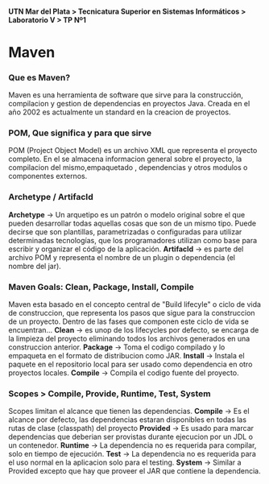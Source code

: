<h4>UTN Mar del Plata > Tecnicatura Superior en Sistemas Informáticos > Laboratorio V > TP Nº1 </h4>
<h1>Maven</h1>

<h3>Que es Maven?</h3>
Maven es una herramienta de software que sirve para la construcción, compilacion y gestion de dependencias en proyectos Java. Creada en el año 2002 es actualmente un standard en la creacion de proyectos.

<h3>POM, Que significa y para que sirve</h3>
POM (Project Object Model) es un archivo XML que representa el proyecto completo. En el se almacena informacion general sobre el proyecto, la compilacion del mismo,empaquetado , dependencias y otros modulos o componentes externos.

<h3>Archetype / ArtifacId</h3>
<b>Archetype</b> ->  Un arquetipo es un
patrón o modelo original sobre el que pueden desarrollar todas aquellas cosas que son de un mismo tipo. Puede decirse que son plantillas, parametrizadas o configuradas para utilizar determinadas tecnologías, que los programadores utilizan como base para escribir y organizar el código de la aplicación.
<b>ArtifacId</b> -> es parte del archivo POM y representa el nombre de un plugin o dependencia (el nombre del jar).

<h3>Maven Goals: Clean, Package, Install, Compile</h3>
Maven esta basado en el concepto central de "Build lifecyle" o ciclo de vida de construccion, que representa los pasos que sigue para la construccion de un proyecto. Dentro de las fases que componen este ciclo de vida se encuentran...
<b>Clean</b> -> es unop de los lifecycles por defecto, se encarga de la limpieza del proyecto eliminando todos los archivos generados en una construccion anterior.
<b>Package</b> -> Toma el codigo compilado y lo empaqueta en el formato de distribucion como JAR.
<b>Install</b> -> Instala el paquete en el repositorio local para ser usado como dependencia en otro proyectos locales.
<b>Compile</b> -> Compila el codigo fuente del proyecto.

<h3>Scopes > Compile, Provide, Runtime, Test, System</h3>
Scopes limitan el alcance que tienen las dependencias.
<b>Compile</b> -> Es el alcance por defecto, las dependencias estaran disponibles en todas las rutas de clase (classpath) del proyecto
<b>Provided</b> -> Es usado para marcar dependencias que deberian ser provistas durante ejecucion por un JDL o un contenedor.
<b>Runtime</b> -> La dependencia no es requerida para compilar, solo en tiempo de ejecución.
<b>Test</b> -> La dependencia no es requerida para el uso normal en la aplicacion solo para el testing.
<b>System</b> -> Similar a Provided excepto que hay que proveer el JAR que contiene la dependencia.
 
